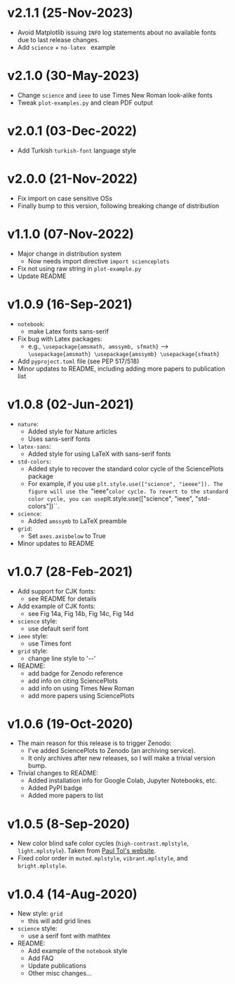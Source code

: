 v2.1.1 (25-Nov-2023)
====================
- Avoid Matplotlib issuing `INFO` log statements about no available fonts
  due to last release changes.
- Add `science` + `no-latex ` example

v2.1.0 (30-May-2023)
====================
- Change `science` and `ieee` to use Times New Roman look-alike fonts
- Tweak `plot-examples.py` and clean PDF output

v2.0.1 (03-Dec-2022)
====================
- Add Turkish `turkish-font` language style

v2.0.0 (21-Nov-2022)
====================
- Fix import on case sensitive OSs
- Finally bump to this version, following breaking change of distribution

v1.1.0 (07-Nov-2022)
====================
- Major change in distribution system
  - Now needs import directive `import scienceplots`
- Fix not using raw string in `plot-example.py`
- Update README

v1.0.9 (16-Sep-2021)
====================

- `notebook`:
   - make Latex fonts sans-serif
- Fix bug with Latex packages:
   - e.g., `\usepackage{amsmath, amssymb, sfmath}` --> `\usepackage{amsmath} \usepackage{amssymb} \usepackage{sfmath}`
- Add `pyproject.toml` file (see PEP 517/518)
- Minor updates to README, including adding more papers to publication list

v1.0.8 (02-Jun-2021)
====================

- ``nature``:
   - Added style for Nature articles
   - Uses sans-serif fonts
- ``latex-sans``:
   - Added style for using LaTeX with sans-serif fonts
- ``std-colors``:
   - Added style to recover the standard color cycle of the SciencePlots package
   - For example, if you use ``plt.style.use(["science", "ieeee"]). The figure will use the ``"ieee"`` color cycle. To revert to the standard color cycle, you can use ``plt.style.use(["science", "ieee", "std-colors"])``.
- ``science``:
   - Added ``amssymb`` to LaTeX preamble
- ``grid``: 
   - Set ``axes.axisbelow`` to True
- Minor updates to README

v1.0.7 (28-Feb-2021)
====================

- Add support for CJK fonts:
   - see README for details
- Add example of CJK fonts:
   - see Fig 14a, Fig 14b, Fig 14c, Fig 14d
- ``science`` style:
   - use default serif font
- ``ieee`` style: 
   - use Times font
- ``grid`` style:
   - change line style to '--'
- README:
   - add badge for Zenodo reference
   - add info on citing SciencePlots
   - add info on using Times New Roman
   - add more papers using SciencePlots
   
v1.0.6 (19-Oct-2020)
====================

- The main reason for this release is to trigger Zenodo:
   - I've added SciencePlots to Zenodo (an archiving service).
   - It only archives after new releases, so I will make a trivial version bump.
- Trivial changes to README:
   - Added installation info for Google Colab, Jupyter Notebooks, etc.
   - Added PyPI badge
   - Added more papers to list

v1.0.5 (8-Sep-2020)
===================

- New color blind safe color cycles (``high-contrast.mplstyle``, ``light.mplstyle``). Taken from [Paul Tol's website](https://personal.sron.nl/~pault/).
- Fixed color order in ``muted.mplstyle``, ``vibrant.mplstyle``, and ``bright.mplstyle``.

v1.0.4 (14-Aug-2020)
====================

- New style: ``grid``
   - this will add grid lines
- ``science`` style:
   - use a serif font with mathtex
- README:
   - Add example of the ``notebook`` style
   - Add FAQ
   - Update publications
   - Other misc changes...
